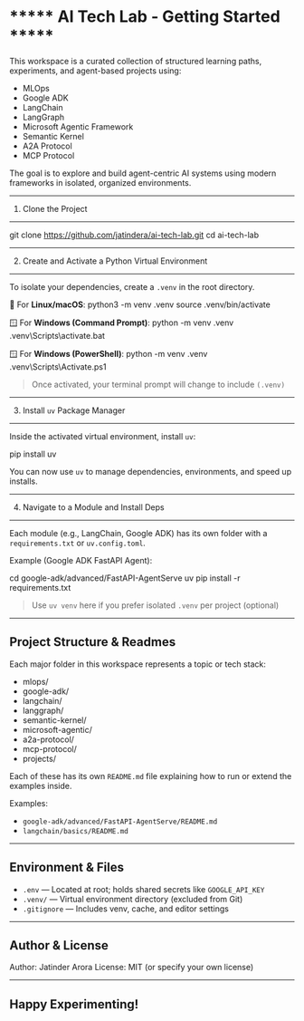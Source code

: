 # ***** AI Tech Lab - Getting Started *****

This workspace is a curated collection of structured learning paths, experiments, and agent-based projects using:

- MLOps
- Google ADK
- LangChain
- LangGraph
- Microsoft Agentic Framework
- Semantic Kernel
- A2A Protocol
- MCP Protocol

The goal is to explore and build agent-centric AI systems using modern frameworks in isolated, organized environments.

-------------------
1. Clone the Project
-------------------

   git clone https://github.com/jatindera/ai-tech-lab.git
   cd ai-tech-lab

---------------------------------------------------
2. Create and Activate a Python Virtual Environment
---------------------------------------------------

To isolate your dependencies, create a `.venv` in the root directory.

🐧 For **Linux/macOS**:
   python3 -m venv .venv
   source .venv/bin/activate

🪟 For **Windows (Command Prompt)**:
   python -m venv .venv
   .venv\Scripts\activate.bat

🪟 For **Windows (PowerShell)**:
   python -m venv .venv
   .venv\Scripts\Activate.ps1

> Once activated, your terminal prompt will change to include `(.venv)`

-----------------------
3. Install `uv` Package Manager
-----------------------

Inside the activated virtual environment, install `uv`:

   pip install uv

You can now use `uv` to manage dependencies, environments, and speed up installs.

----------------------------------------
4. Navigate to a Module and Install Deps
----------------------------------------

Each module (e.g., LangChain, Google ADK) has its own folder with a `requirements.txt` or `uv.config.toml`.

Example (Google ADK FastAPI Agent):

   cd google-adk/advanced/FastAPI-AgentServe
   uv pip install -r requirements.txt

> Use `uv venv` here if you prefer isolated `.venv` per project (optional)

-----------------------------
Project Structure & Readmes
-----------------------------

Each major folder in this workspace represents a topic or tech stack:

- mlops/
- google-adk/
- langchain/
- langgraph/
- semantic-kernel/
- microsoft-agentic/
- a2a-protocol/
- mcp-protocol/
- projects/

Each of these has its own `README.md` file explaining how to run or extend the examples inside.

Examples:
- `google-adk/advanced/FastAPI-AgentServe/README.md`
- `langchain/basics/README.md`

------------------
Environment & Files
------------------

- `.env` — Located at root; holds shared secrets like `GOOGLE_API_KEY`
- `.venv/` — Virtual environment directory (excluded from Git)
- `.gitignore` — Includes venv, cache, and editor settings

----------------
Author & License
----------------

Author: Jatinder Arora
License: MIT (or specify your own license)

-----------------
Happy Experimenting!
-----------------
